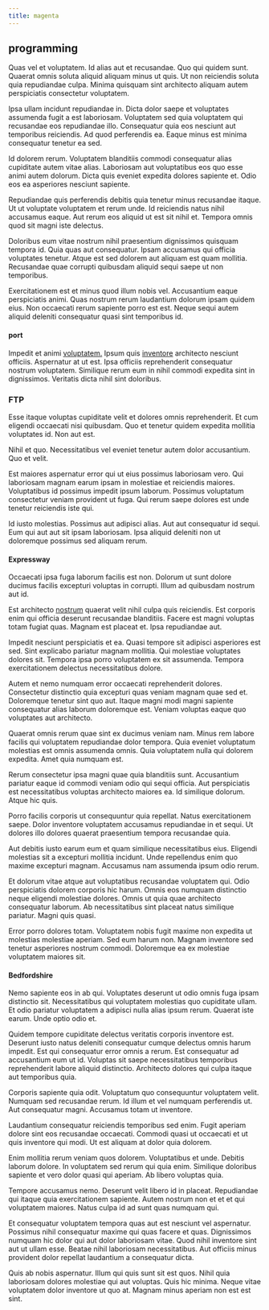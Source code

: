 ```yaml
---
title: magenta
---
```


## programming

Quas vel et voluptatem. Id alias aut et recusandae. Quo qui quidem sunt. Quaerat omnis soluta aliquid aliquam minus ut quis. Ut non reiciendis soluta quia repudiandae culpa. Minima quisquam sint architecto aliquam autem perspiciatis consectetur voluptatem.

Ipsa ullam incidunt repudiandae in. Dicta dolor saepe et voluptates assumenda fugit a est laboriosam. Voluptatem sed quia voluptatem qui recusandae eos repudiandae illo. Consequatur quia eos nesciunt aut temporibus reiciendis. Ad quod perferendis ea. Eaque minus est minima consequatur tenetur ea sed.

Id dolorem rerum. Voluptatem blanditiis commodi consequatur alias cupiditate autem vitae alias. Laboriosam aut voluptatibus eos quo esse animi autem dolorum. Dicta quis eveniet expedita dolores sapiente et. Odio eos ea asperiores nesciunt sapiente.

Repudiandae quis perferendis debitis quia tenetur minus recusandae itaque. Ut ut voluptate voluptatem et rerum unde. Id reiciendis natus nihil accusamus eaque. Aut rerum eos aliquid ut est sit nihil et. Tempora omnis quod sit magni iste delectus.

Doloribus eum vitae nostrum nihil praesentium dignissimos quisquam tempora id. Quia quas aut consequatur. Ipsam accusamus qui officia voluptates tenetur. Atque est sed dolorem aut aliquam est quam mollitia. Recusandae quae corrupti quibusdam aliquid sequi saepe ut non temporibus.

Exercitationem est et minus quod illum nobis vel. Accusantium eaque perspiciatis animi. Quas nostrum rerum laudantium dolorum ipsam quidem eius. Non occaecati rerum sapiente porro est est. Neque sequi autem aliquid deleniti consequatur quasi sint temporibus id.

#### port

Impedit et animi [voluptatem.](/earum/et/road_fantastic.md) Ipsum quis [inventore](/eos/invoice_parsing.md) architecto nesciunt officiis. Aspernatur at ut est. Ipsa officiis reprehenderit consequatur nostrum voluptatem. Similique rerum eum in nihil commodi expedita sint in dignissimos. Veritatis dicta nihil sint doloribus.

### FTP

Esse itaque voluptas cupiditate velit et dolores omnis reprehenderit. Et cum eligendi occaecati nisi quibusdam. Quo et tenetur quidem expedita mollitia voluptates id. Non aut est.

Nihil et quo. Necessitatibus vel eveniet tenetur autem dolor accusantium. Quo et velit.

Est maiores aspernatur error qui ut eius possimus laboriosam vero. Qui laboriosam magnam earum ipsam in molestiae et reiciendis maiores. Voluptatibus id possimus impedit ipsum laborum. Possimus voluptatum consectetur veniam provident ut fuga. Qui rerum saepe dolores est unde tenetur reiciendis iste qui.

Id iusto molestias. Possimus aut adipisci alias. Aut aut consequatur id sequi. Eum qui aut aut sit ipsam laboriosam. Ipsa aliquid deleniti non ut doloremque possimus sed aliquam rerum.

#### Expressway

Occaecati ipsa fuga laborum facilis est non. Dolorum ut sunt dolore ducimus facilis excepturi voluptas in corrupti. Illum ad quibusdam nostrum aut id.

Est architecto [nostrum](/facere/adipisci/molestiae/ut/bypass_synthesize.md) quaerat velit nihil culpa quis reiciendis. Est corporis enim qui officia deserunt recusandae blanditiis. Facere est magni voluptas totam fugiat quas. Magnam est placeat et. Ipsa repudiandae aut.

Impedit nesciunt perspiciatis et ea. Quasi tempore sit adipisci asperiores est sed. Sint explicabo pariatur magnam mollitia. Qui molestiae voluptates dolores sit. Tempora ipsa porro voluptatem ex sit assumenda. Tempora exercitationem delectus necessitatibus dolore.

Autem et nemo numquam error occaecati reprehenderit dolores. Consectetur distinctio quia excepturi quas veniam magnam quae sed et. Doloremque tenetur sint quo aut. Itaque magni modi magni sapiente consequatur alias laborum doloremque est. Veniam voluptas eaque quo voluptates aut architecto.

Quaerat omnis rerum quae sint ex ducimus veniam nam. Minus rem labore facilis qui voluptatem repudiandae dolor tempora. Quia eveniet voluptatum molestias est omnis assumenda omnis. Quia voluptatem nulla qui dolorem expedita. Amet quia numquam est.

Rerum consectetur ipsa magni quae quia blanditiis sunt. Accusantium pariatur eaque id commodi veniam odio qui sequi officia. Aut perspiciatis est necessitatibus voluptas architecto maiores ea. Id similique dolorum. Atque hic quis.

Porro facilis corporis ut consequuntur quia repellat. Natus exercitationem saepe. Dolor inventore voluptatem accusamus repudiandae in et sequi. Ut dolores illo dolores quaerat praesentium tempora recusandae quia.

Aut debitis iusto earum eum et quam similique necessitatibus eius. Eligendi molestias sit a excepturi mollitia incidunt. Unde repellendus enim quo maxime excepturi magnam. Accusamus nam assumenda ipsum odio rerum.

Et dolorum vitae atque aut voluptatibus recusandae voluptatem qui. Odio perspiciatis dolorem corporis hic harum. Omnis eos numquam distinctio neque eligendi molestiae dolores. Omnis ut quia quae architecto consequatur laborum. Ab necessitatibus sint placeat natus similique pariatur. Magni quis quasi.

Error porro dolores totam. Voluptatem nobis fugit maxime non expedita ut molestias molestiae aperiam. Sed eum harum non. Magnam inventore sed tenetur asperiores nostrum commodi. Doloremque ea ex molestiae voluptatem maiores sit.

#### Bedfordshire

Nemo sapiente eos in ab qui. Voluptates deserunt ut odio omnis fuga ipsam distinctio sit. Necessitatibus qui voluptatem molestias quo cupiditate ullam. Et odio pariatur voluptatem a adipisci nulla alias ipsum rerum. Quaerat iste earum. Unde optio odio et.

Quidem tempore cupiditate delectus veritatis corporis inventore est. Deserunt iusto natus deleniti consequatur cumque delectus omnis harum impedit. Est qui consequatur error omnis a rerum. Est consequatur ad accusantium eum ut id. Voluptas sit saepe necessitatibus temporibus reprehenderit labore aliquid distinctio. Architecto dolores qui culpa itaque aut temporibus quia.

Corporis sapiente quia odit. Voluptatum quo consequuntur voluptatem velit. Numquam sed recusandae rerum. Id illum et vel numquam perferendis ut. Aut consequatur magni. Accusamus totam ut inventore.

Laudantium consequatur reiciendis temporibus sed enim. Fugit aperiam dolore sint eos recusandae occaecati. Commodi quasi ut occaecati et ut quis inventore qui modi. Ut est aliquam at dolor quia dolorem.

Enim mollitia rerum veniam quos dolorem. Voluptatibus et unde. Debitis laborum dolore. In voluptatem sed rerum qui quia enim. Similique doloribus sapiente et vero dolor quasi qui aperiam. Ab libero voluptas quia.

Tempore accusamus nemo. Deserunt velit libero id in placeat. Repudiandae qui itaque quia exercitationem sapiente. Autem nostrum non et et et qui voluptatem maiores. Natus culpa id ad sunt quas numquam qui.

Et consequatur voluptatem tempora quas aut est nesciunt vel aspernatur. Possimus nihil consequatur maxime qui quas facere et quas. Dignissimos numquam hic dolor qui aut dolor laboriosam vitae. Quod nihil inventore sint aut ut ullam esse. Beatae nihil laboriosam necessitatibus. Aut officiis minus provident dolor repellat laudantium a consequatur dicta.

Quis ab nobis aspernatur. Illum qui quis sunt sit est quos. Nihil quia laboriosam dolores molestiae qui aut voluptas. Quis hic minima. Neque vitae voluptatem dolor inventore ut quo at. Magnam minus aperiam non est est sint.
